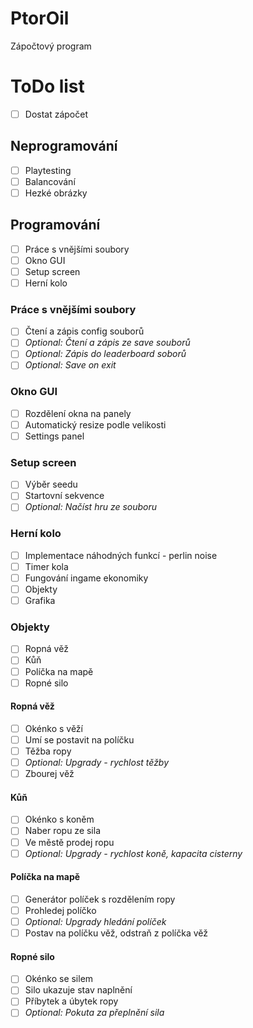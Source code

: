 # PtorOil
Zápočtový program
# ToDo list
- [ ] Dostat zápočet

## Neprogramování
- [ ] Playtesting
- [ ] Balancování
- [ ] Hezké obrázky

## Programování
- [ ] Práce s vnějšími soubory
- [ ] Okno GUI
- [ ] Setup screen
- [ ] Herní kolo

### Práce s vnějšími soubory
- [ ] Čtení a zápis config souborů
- [ ] *Optional: Čtení a zápis ze save souborů*
- [ ] *Optional: Zápis do leaderboard soborů*
- [ ] *Optional: Save on exit*

### Okno GUI
- [ ] Rozdělení okna na panely
- [ ] Automatický resize podle velikosti
- [ ] Settings panel

### Setup screen
- [ ] Výběr seedu
- [ ] Startovní sekvence
- [ ] *Optional: Načíst hru ze souboru*

### Herní kolo
- [ ] Implementace náhodných funkcí - perlin noise
- [ ] Timer kola
- [ ] Fungování ingame ekonomiky
- [ ] Objekty
- [ ] Grafika

### Objekty
- [ ] Ropná věž
- [ ] Kůň
- [ ] Políčka na mapě
- [ ] Ropné silo

#### Ropná věž
- [ ] Okénko s věží
- [ ] Umí se postavit na políčku
- [ ] Těžba ropy
- [ ] *Optional: Upgrady - rychlost těžby*
- [ ] Zbourej věž

#### Kůň
- [ ] Okénko s koněm
- [ ] Naber ropu ze sila
- [ ] Ve městě prodej ropu
- [ ] *Optional: Upgrady - rychlost koně, kapacita cisterny*

#### Políčka na mapě
- [ ] Generátor políček s rozdělením ropy
- [ ] Prohledej políčko
- [ ] *Optional: Upgrady hledání políček*
- [ ] Postav na políčku věž, odstraň z políčka věž

#### Ropné silo
- [ ] Okénko se silem
- [ ] Silo ukazuje stav naplnění
- [ ] Příbytek a úbytek ropy
- [ ] *Optional: Pokuta za přeplnění sila*